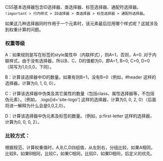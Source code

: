 CSS基本选择器包含ID选择器、类选择器、标签选择器、通配符选择器。
`!important > 行内样式 > ID选择器 > 类选择器 > 标签选择器 > 通配符选择器`。

如果这几种选择器同时作用于一个元素时，该元素最后应用哪个样式呢？这就涉及到权重计算的问题。

### 权重等级

A：如果规则是写在标签的style属性中（内联样式），则A=1，否则，A=0. 对于内联样式，由于没有选择器，所以B、C、D的值都为0，即A=1, B=0, C=0, D=0（简写为1,0,0,0，下同）。

B：计算该选择器中ID的数量。如果有则B=1，没有B=0（例如，#header 这样的选择器，计算为0, 1, 0, 0）。

C：计算该选择器中伪类及其它属性的数量（包括class、属性选择器等，不包括伪元素）。（例如， .logo[id='site-logo'] 这样的选择器，计算为0, 0, 2, 0）（后面将进一解释为什么会是0,0,2,0）。

D：计算该选择器中伪元素及标签的数量。（例如，p:first-letter 这样的选择器，计算为0, 0, 0, 2）。

### 比较方式：

根据规范，计算权重值时，A,B,C,D四组值，从左到右，分组比较，如果A相同，比较B，如果B相同，比较C，如果C相同，比较D，如果D相同，后定义的优先。

